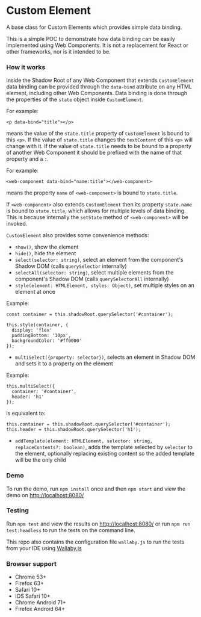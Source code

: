# Custom Element
A base class for Custom Elements which provides simple data binding.

This is a simple POC to demonstrate how data binding can be easily implemented using Web Components. It is not a 
replacement for React or other frameworks, nor is it intended to be.

### How it works
Inside the Shadow Root of any Web Component that extends `CustomElement` data binding can be provided through the `data-bind`
attribute on any HTML element, including other Web Components. Data binding is done through the properties of the `state` object 
inside `CustomElement`.

For example:

```
<p data-bind="title"></p>
```

means the value of the `state.title` property of `CustomElement` is bound to this `<p>`. If the value of `state.title` 
changes the `textContent` of this `<p>` will change with it.
If the value of `state.title` needs to be bound to a property of another Web Component it should be prefixed with the name
of that property and a `:`.

For example:

```
<web-component data-bind="name:title"></web-component>
```

means the property `name` of `<web-component>` is bound to `state.title`.

If `<web-component>` also extends `CustomElement` then its property `state.name` is bound to `state.title`, which allows 
for multiple levels of data binding. This is because internally the `setState` method of `<web-component>` will be invoked.

`CustomElement` also provides some convenience methods:
- `show()`, show the element
- `hide()`, hide the element
- `select(selector: string)`, select an element from the component's Shadow DOM (calls `querySelector` internally)
- `selectAll(selector: string)`, select multiple elements from the component's Shadow DOM (calls `querySelectorAll` internally)
- `style(element: HTMLElement, styles: Object)`, set multiple styles on an element at once

Example: 

```
const container = this.shadowRoot.querySelector('#container');

this.style(container, {
  display: 'flex'  
  paddingBottom: '10px',
  backgroundColor: '#ff0000'
});
```

- `multiSelect({property: selector})`, selects an element in Shadow DOM and sets it to a property on the element

Example:

```
this.multiSelect({
  container: '#container',
  header: 'h1'
});
```

is equivalent to: 

```
this.container = this.shadowRoot.querySelector('#container');
this.header = this.shadowRoot.querySelector('h1');
```

- `addTemplate(element: HTMLElement, selector: string, replaceContents?: boolean)`, adds the template selected by `selector` to
the element, optionally replacing existing content so the added template will be the only child

### Demo
To run the demo, run `npm install` once and then `npm start` and view the demo on
[http://localhost:8080/](http://localhost:8080/)

### Testing
Run `npm test` and view the results on [http://localhost:8080/](http://localhost:8080/)
or run `npm run test:headless` to run the tests on the command line.

This repo also contains the configuration file `wallaby.js` to run the
tests from your IDE using [Wallaby.js](https://wallabyjs.com/)

### Browser support
- Chrome 53+
- Firefox 63+
- Safari 10+
- iOS Safari 10+
- Chrome Android 71+
- Firefox Android 64+






